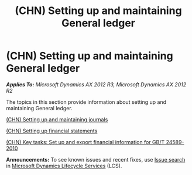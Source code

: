 ﻿---
title: (CHN) Setting up and maintaining General ledger
TOCTitle: (CHN) Setting up and maintaining General ledger
ms:assetid: 24f85cb9-f10d-405b-aac8-411739f25fa5
ms:mtpsurl: https://technet.microsoft.com/en-us/library/JJ664014(v=AX.60)
ms:contentKeyID: 49384598
ms.date: 04/18/2014
mtps_version: v=AX.60
---

# (CHN) Setting up and maintaining General ledger 


_**Applies To:** Microsoft Dynamics AX 2012 R3, Microsoft Dynamics AX 2012 R2_

The topics in this section provide information about setting up and maintaining General ledger.

[(CHN) Setting up and maintaining journals](chn-setting-up-and-maintaining-journals.md)

[(CHN) Setting up financial statements](chn-setting-up-financial-statements.md)

[(CHN) Key tasks: Set up and export financial information for GB/T 24589-2010](chn-key-tasks-set-up-and-export-financial-information-for-gb-t-24589-2010.md)

  
**Announcements:** To see known issues and recent fixes, use [Issue search](http://go.microsoft.com/fwlink/?linkid=389258) in [Microsoft Dynamics Lifecycle Services](http://go.microsoft.com/fwlink/?linkid=306505) (LCS).

